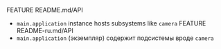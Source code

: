 FEATURE README.md/API
* `main.application` instance hosts subsystems like `camera`
FEATURE README-ru.md/API
* `main.application` (экземпляр) содержит подсистемы вроде `camera`
